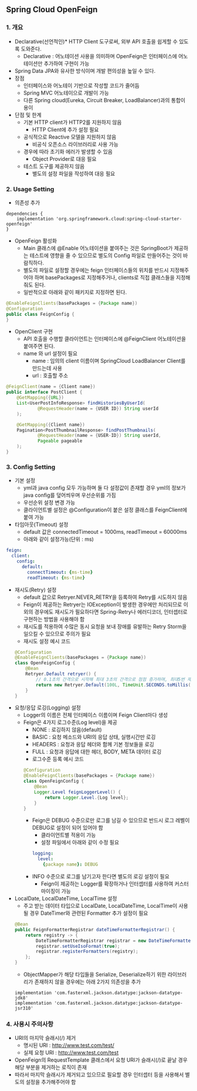 ## Spring Cloud OpenFeign

### 1. 개요
- Declarative(선언적인)* HTTP Client 도구로써, 외부 API 호출을 쉽게할 수 있도록 도와준다.
  - Declarative : 어노테이션 사용을 의미하며 OpenFeign은 인터페이스에 어노테이션만 추가하여 구현이 가능
- Spring Data JPA와 유사한 방식이며 개발 편의성을 높일 수 있다.
- 장점
  - 인터페이스와 어노테이 기반으로 작성할 코드가 줄어듬
  - Spring MVC 어노테이으로 개발이 가능
  - 다른 Spring cloud(Eureka, Circuit Breaker, LoadBalancer)과의 통합이 용이
- 단점 및 한계
  - 기본 HTTP client가 HTTP2를 지원하지 않음
    - HTTP Client에 추가 설정 필요
  - 공식적으로 Reactive 모델을 지원하지 않음
    - 비공식 오픈소스 라이브러리로 사용 가능
  - 경우에 따라 초기화 에러가 발생할 수 있음
    - Object Provider로 대응 필요
  - 테스트 도구를 제공하지 않음
    - 별도의 설정 파일을 작성하여 대응 필요

### 2. Usage Setting
- 의존성 추가
```
dependencies {
    implementation 'org.springframework.cloud:spring-cloud-starter-openfeign'
}
```
- OpenFeign 활성화
  - Main 클래스에 @Enable 어노테이션을 붙여주는 것은 SpringBoot가 제공하는 테스트에 영향을 줄 수 있으므로 별도의 Config 파일로 만들어주는 것이 바람직하다.
  - 별도의 파일로 설정할 경우에는 feign 인터페이스들의 위치를 반드시 지정해주어야 하며 basePackages로 지정해주거나, clients로 직접 클래스들을 지정해줘도 된다.
  - 일반적으로 아래와 같이 패키지로 지정하면 된다.
```java
@EnableFeignClients(basePackages = {Package name})
@Configuration
public class FeignConfig {
}
```
- OpenClient 구현
  - API 호출을 수행할 클라이언트는 인터페이스에 @FeignClient 어노테이션을 붙여주면 된다.
  - name 와 url 설정이 필요
    - name : 임의의 client 이름이며 SpringCloud LoadBalancer Client를 만드는데 사용
    - url : 호출할 주소
```java
@FeignClient(name = {Client name})
public interface PostClient {
    @GetMapping({URL}) 
    List<UserPostInfoResponse> findHistoriesByUserId(
            @RequestHeader(name = {USER ID}) String userId
    );

    @GetMapping({Client name})
    Pagination<PostThumbnailResponse> findPostThumbnails(
            @RequestHeader(name = {USER-ID}) String userId, 
            Pageable pageable
    );
}
```

### 3. Config Setting
- 기본 설정
  - yml과 java config 모두 가능하며 둘 다 설정값이 존재할 경우 yml의 정보가 java config를 덮어씌우며 우선순위를 가짐
  - 우선순위 설정 변경 가능
  - 클라이언트별 설정은 @Configuration이 붙은 설정 클래스를 FeignClient에 붙여 가능
- 타임아웃(Timeout) 설정
  - default 값은 connectedTimeout = 1000ms, readTimeout = 60000ms
  - 아래와 같이 설정가능(단위 : ms)
```yaml
feign:
  client:
    config:
      default:
        connectTimeout: {ms-time}
        readTimeout: {ms-time}
```
- 재시도(Retry) 설정
  - default 값으로 Retryer.NEVER_RETRY을 등록하여 Retry를 시도하지 않음
  - Feign이 제공하는 Retryer는 IOException이 발생한 경우에만 처리되므로 이외의 경우에도 재시도가 필요하다면 Spring-Retry나 에러디코더, 인터셉터로 구현하는 방법을 사용해야 함
  - 재시도를 적용하여 수많은 동시 요청을 보내 장애를 유발하는 Retry Storm을 일으킬 수 있으므로 주의가 필요
  - 재시도 설정 예시 코드
  ```java
  @Configuration
  @EnableFeignClients(basePackages = {Package name})
  class OpenFeignConfig {
      @Bean
      Retryer.Default retryer() {
          // 0.1초의 간격으로 시작해 최대 3초의 간격으로 점점 증가하며, 최대5번 재시도한다.
          return new Retryer.Default(100L, TimeUnit.SECONDS.toMillis(3L), 5);
      }
  }
  ```
- 요청/응답 로깅(Logging) 설정
  - Logger의 이름은 전체 인터페이스 이름이며 Feign Client마다 생성
  - Feign은 4가지 로그수준(Log level)을 제공
    - NONE : 로깅하지 않음(default)
    - BASIC : 요청 메소드와 URI의 응답 상태, 실행시간만 로깅
    - HEADERS : 요청과 응답 헤더와 함께 기본 정보들을 로깅
    - FULL : 요청과 응답에 대한 헤더, BODY, META 데이터 로깅
    - 로그수준 등록 예시 코드
    ```java
    @Configuration
    @EnableFeignClients(basePackages = {Package name})
    class OpenFeignConfig {
        @Bean
        Logger.Level feignLoggerLevel() {
            return Logger.Level.{Log level};
        }
    }
    ```
    - Feign은 DEBUG 수준으로만 로그를 남길 수 있으므로 반드시 로그 레벨이 DEBUG로 설정이 되어 있어야 함
      - 클라이언트별 적용이 가능
      - 설정 파일에서 아래와 같이 수정 필요
      ```yaml
      logging:
        level:
          {package name}: DEBUG
      ```
    - INFO 수준으로 로그를 남기고자 한다면 별도의 로깅 설정이 필요
      - Feign이 제공하는 Logger를 확장하거나 인터셉터를 사용하여 커스터마이징이 가능
- LocalDate, LocalDateTime, LocalTime 설정
  - 주고 받는 데이터 타입으로 LocalDate, LocalDateTime, LocalTime이 사용될 경우 DateTimer와 관련된 Formatter 추가 설정이 필요
  ```java
  @Bean
  public FeignFormatterRegistrar dateTimeFormatterRegistrar() {
      return registry -> {
          DateTimeFormatterRegistrar registrar = new DateTimeFormatterRegistrar();
          registrar.setUseIsoFormat(true);
          registrar.registerFormatters(registry);
      };
  }
  ```
  - ObjectMapper가 해당 타입들을 Serialize, Deserialize하기 위한 라이브러리가 존재하지 않을 경우에는 아래 2가지 의존성을 추가
  ```
  implementation 'com.fasterxml.jackson.datatype:jackson-datatype-jdk8'
  implementation 'com.fasterxml.jackson.datatype:jackson-datatype-jsr310'
  ```
  
### 4. 사용시 주의사항
- URI의 마지막 슬래시(/) 제거
  - 명시된 URI : http://www.test.com/test/
  - 실제 요청 URI : http://www.test.com/test
- OpenFeign의 RequestTemplate 클래스에서 요청 URI가 슬래시(/)로 끝날 경우 해당 부분을 제거하는 로직이 존재
- 따라서 마지막 슬래시가 제거되고 있으므로 필요할 경우 인터셉터 등을 사용해서 별도의 설정을 추가해주어야 함